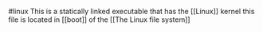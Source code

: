 #linux 
This is a statically linked executable that has the [[Linux]] kernel this file is located in [[boot]] of the [[The Linux file system]]